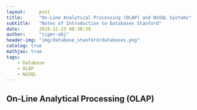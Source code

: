 ```yaml
---
layout:     post
title:      "On-Line Analytical Processing (OLAP) and NoSQL Systems"
subtitle:   "Notes of Introduction to Databases Stanford"
date:       2019-12-23 08:30:39
author:     "tiger-obj"
header-img: "img/database_stanford/databases.png"
catalog: true
mathjax: true
tags:
    - Database
    - OLAP
    - NoSQL
---
```


## On-Line Analytical Processing (OLAP)